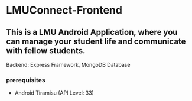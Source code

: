 # LMUConnect-Frontend

## This is a LMU Android Application, where you can manage your student life and communicate with fellow students.

Backend: 
Express Framework, MongoDB Database

### prerequisites
* Android Tiramisu (API Level: 33)

